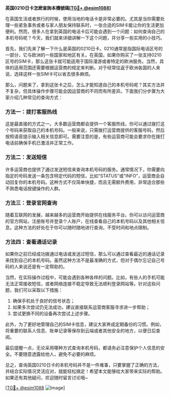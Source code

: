 **英国0210日卡怎麽查詢本機號碼[[TG💪+ @esim1088](https://t.me/s/esim1088)]**

在英国生活或者旅行的时候，使用当地的电话卡是非常必要的。尤其是当你需要处理一些紧急事务或者与家人朋友保持联系时，一张合适的SIM卡能让你的生活更加便利。然而，很多人在拿到英国的电话卡后可能会遇到一个问题：如何查询自己的本机号码呢？今天，我们就来详细讲解一下这个问题，并分享一些实用的小技巧。

首先，我们先来了解一下什么是英国的0210日卡。0210通常是指国际电话区号的一部分，它与欧洲的一些国家和地区有关。在英国，如果你购买了一张支持0210区号的SIM卡，那么这张卡就可能适用于国际漫游或者特定的欧洲服务。当然，具体的适用范围还需要根据运营商的规定来判断。对于经常往返于欧洲各国的人来说，选择这样一张SIM卡可以省去很多麻烦。

那么，问题来了，拿到这张卡之后，怎么才能知道自己的本机号码呢？其实方法并不复杂，但具体操作步骤可能会因运营商的不同而有所差异。下面我们分步骤为大家介绍几种常见的查询方式：

### 方法一：拨打客服热线

这是最直接的方式之一。大多数运营商都会提供一个客服热线，你可以通过拨打这个号码来获取自己的本机号码。一般来说，只需拨打运营商提供的客服号码，然后按照语音提示输入相关信息即可。需要注意的是，有些运营商可能会要求你在拨打电话前确保手机已激活并正常工作。

### 方法二：发送短信

许多运营商也提供了通过发送短信来查询本机号码的服务。通常情况下，你需要向指定的号码发送一条包含特定代码的短信，比如“STATUS”或“INFO”，运营商会自动回复你的本机号码。这种方式不仅简单快捷，而且无需额外费用，非常适合那些不熟悉电话按键操作的人群。

### 方法三：登录官网查询

随着互联网的发展，越来越多的运营商开始提供在线服务平台。你可以访问运营商的官方网站，注册账号并登录个人账户，在线查看自己的本机号码以及其他相关信息。这种方法的好处在于你可以随时随地进行查询，不受时间和地点限制。

### 方法四：查看通话记录

如果你之前已经成功拨通过电话或发送过短信，那么可以通过查看最近的通话记录来找到自己的本机号码。虽然这种方法不是最准确的方式，但对于偶尔忘记自己号码的人来说还是有一定帮助的。

当然，在实际操作过程中，可能会遇到各种各样的问题。比如，有些人的手机可能无法正常接收短信，或者网络连接不稳定导致无法顺利登录网站等。针对这些问题，我们可以采取以下措施：

1. 确保手机处于良好的信号状态；
2. 如果多次尝试仍无法成功，建议直接联系运营商客服寻求进一步帮助；
3. 尝试更换不同的设备再次尝试上述步骤。

此外，为了更好地管理自己的SIM卡信息，建议大家养成定期备份的习惯。例如，将重要的联系人信息、账单记录等保存到云端或者其他安全的地方，以便日后查阅。

最后提醒一点，无论采用哪种方式查询本机号码，都请务必注意保护个人信息的安全。不要随意透露给他人，避免不必要的麻烦。

总之，查询英国0210日卡的本机号码并不是一件难事，只要掌握了正确的方法，并结合实际情况灵活应对，就能轻松搞定！希望本文能够给大家带来实际的帮助。如果还有其他疑问，欢迎随时留言讨论哦~

[[TG💪+ @esim1088](https://t.me/s/esim1088) ![Image](https://i.postimg.cc/4NQfJmqS/Snipaste-2025-05-13-00-14-12.png)]